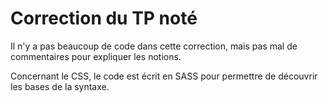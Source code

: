 # Correction du TP noté

Il n'y a pas beaucoup de code dans cette correction, mais pas mal de commentaires pour expliquer les notions.

Concernant le CSS, le code est écrit en SASS pour permettre de découvrir les bases de la syntaxe.

